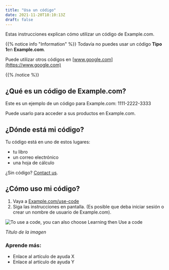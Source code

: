 ```yaml
---
title: "Usa un código"
date: 2021-11-20T18:10:13Z
draft: false
---
```


Estas instrucciones explican cómo utilizar un código de Example.com.

{{% notice info "Information" %}}
Todavía no puedes usar un código **Tipo 1**en **Example.com**.

Puede utilizar otros códigos en [www.google.com](https://www.google.com)

{{% /notice %}}

## ¿Qué es un código de Example.com?

Este es un ejemplo de un código para Example.com: 1111-2222-3333

Puede usarlo para acceder a sus productos en Example.com.

## ¿Dónde está mi código?

Tu código está en uno de estos lugares:

- tu libro
- un correo electrónico
- una hoja de cálculo

¿Sin código? [Contact us](www.google.com).

## ¿Cómo uso mi código?

1. Vaya a [Example.com/use-code](https://Example.com/use-code)
2. Siga las instrucciones en pantalla. (Es posible que deba iniciar sesión o crear un nombre de usuario de Example.com).

![To use a code, you can also choose Learning then Use a code](https://placehold.co/600x400)

*Título de la imagen*

### Aprende más:

- Enlace al artículo de ayuda X
- Enlace al artículo de ayuda Y